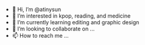 - 👋 Hi, I’m @atinysun
- 👀 I’m interested in kpop, reading, and medicine
- 🌱 I’m currently learning editing and graphic design
- 💞️ I’m looking to collaborate on ...
- 📫 How to reach me ...

<!---
atinysun/atinysun is a ✨ special ✨ repository because its `README.md` (this file) appears on your GitHub profile.
You can click the Preview link to take a look at your changes.
--->

